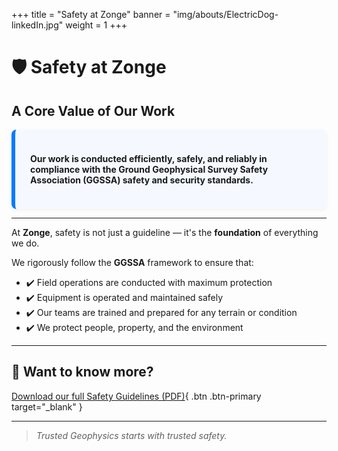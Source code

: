 +++
title = "Safety at Zonge"
banner = "img/abouts/ElectricDog-linkedIn.jpg"
weight = 1
+++

# 🛡️ Safety at Zonge

## A Core Value of Our Work

<div style="background-color: #f5f9ff; padding: 1.5rem; border-left: 6px solid #007BFF; border-radius: 8px; box-shadow: 0 2px 6px rgba(0,0,0,0.05);">

**Our work is conducted efficiently, safely, and reliably in compliance with the Ground Geophysical Survey Safety Association (GGSSA) safety and security standards.**

</div>

---

At **Zonge**, safety is not just a guideline — it's the **foundation** of everything we do.

We rigorously follow the **GGSSA** framework to ensure that:

- ✔️ Field operations are conducted with maximum protection
- ✔️ Equipment is operated and maintained safely
- ✔️ Our teams are trained and prepared for any terrain or condition
- ✔️ We protect people, property, and the environment

---

## 📄 Want to know more?

[Download our full Safety Guidelines (PDF)](#){ .btn .btn-primary target="\_blank" }

---

> _Trusted Geophysics starts with trusted safety._
